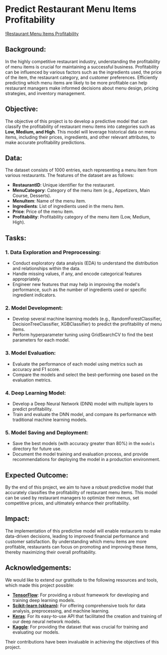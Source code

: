 
# **Predict Restaurant Menu Items Profitability**

[!Restaurant Menu Items Profitability](./Designer.png)

## **Background:**
In the highly competitive restaurant industry, understanding the profitability of menu items is crucial for maintaining a successful business. Profitability can be influenced by various factors such as the ingredients used, the price of the item, the restaurant category, and customer preferences. Efficiently predicting which menu items are likely to be more profitable can help restaurant managers make informed decisions about menu design, pricing strategies, and inventory management.

## **Objective:**
The objective of this project is to develop a predictive model that can classify the profitability of restaurant menu items into categories such as **Low, Medium, and High**. This model will leverage historical data on menu items, including their prices, ingredients, and other relevant attributes, to make accurate profitability predictions.

## **Data:**
The dataset consists of 1000 entries, each representing a menu item from various restaurants. The features of the dataset are as follows:
- **RestaurantID**: Unique identifier for the restaurant.
- **MenuCategory**: Category of the menu item (e.g., Appetizers, Main Course, Desserts).
- **MenuItem**: Name of the menu item.
- **Ingredients**: List of ingredients used in the menu item.
- **Price**: Price of the menu item.
- **Profitability**: Profitability category of the menu item (Low, Medium, High).

## **Tasks:**

### **1. Data Exploration and Preprocessing:**
- Conduct exploratory data analysis (EDA) to understand the distribution and relationships within the data.
- Handle missing values, if any, and encode categorical features appropriately.
- Engineer new features that may help in improving the model's performance, such as the number of ingredients used or specific ingredient indicators.

### **2. Model Development:**
- Develop several machine learning models (e.g., RandomForestClassifier, DecisionTreeClassifier, XGBClassifier) to predict the profitability of menu items.
- Perform hyperparameter tuning using GridSearchCV to find the best parameters for each model.

### **3. Model Evaluation:**
- Evaluate the performance of each model using metrics such as accuracy and F1 score.
- Compare the models and select the best-performing one based on the evaluation metrics.

### **4. Deep Learning Model:**
- Develop a Deep Neural Network (DNN) model with multiple layers to predict profitability.
- Train and evaluate the DNN model, and compare its performance with traditional machine learning models.

### **5. Model Saving and Deployment:**
- Save the best models (with accuracy greater than 80%) in the `models` directory for future use.
- Document the model training and evaluation process, and provide recommendations for deploying the model in a production environment.

## **Expected Outcome:**
By the end of this project, we aim to have a robust predictive model that accurately classifies the profitability of restaurant menu items. This model can be used by restaurant managers to optimize their menus, set competitive prices, and ultimately enhance their profitability.

## **Impact:**
The implementation of this predictive model will enable restaurants to make data-driven decisions, leading to improved financial performance and customer satisfaction. By understanding which menu items are more profitable, restaurants can focus on promoting and improving these items, thereby maximizing their overall profitability.

## **Acknowledgements:**
We would like to extend our gratitude to the following resources and tools, which made this project possible:

- **[TensorFlow](https://www.tensorflow.org/)**: For providing a robust framework for developing and training deep learning models.
- **[Scikit-learn (sklearn)](https://scikit-learn.org/stable/)**: For offering comprehensive tools for data analysis, preprocessing, and machine learning.
- **[Keras](https://keras.io/)**: For its easy-to-use API that facilitated the creation and training of our deep neural network models.
- **[Kaggle](https://www.kaggle.com/datasets/rabieelkharoua/predict-restaurant-menu-items-profitability)**: For providing the dataset that was crucial for training and evaluating our models.

Their contributions have been invaluable in achieving the objectives of this project.
